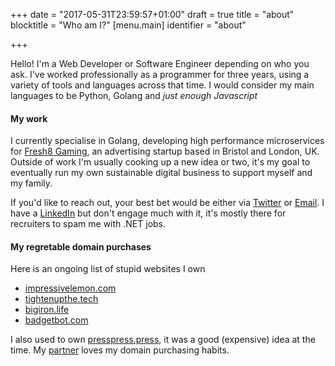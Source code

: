 +++
date = "2017-05-31T23:59:57+01:00"
draft = true
title = "about"
blocktitle = "Who am I?"
[menu.main]
    identifier = "about"

+++

Hello! I'm a Web Developer or Software Engineer depending on who you ask. I've worked professionally as a programmer for three years, using a variety of tools and languages across that time. I would consider my main languages to be Python, Golang and <em>just enough Javascript</em><!--more-->

#### My work

I currently specialise in Golang, developing high performance microservices for [Fresh8 Gaming](http://fresh8gaming.com/), an advertising startup based in Bristol and London, UK. Outside of work I'm usually cooking up a new idea or two, it's my goal to eventually run my own sustainable digital business to support myself and my family.

If you'd like to reach out, your best bet would be either via [Twitter](https://twitter.com/thisisjimah) or [Email](jim@dammitjim.co.uk). I have a [LinkedIn](https://www.linkedin.com/in/jim-hill) but don't engage much with it, it's mostly there for recruiters to spam me with .NET jobs.

#### My regretable domain purchases

Here is an ongoing list of stupid websites I own

* [impressivelemon.com](http://impressivelemon.com)
* [tightenupthe.tech](http://tightenupthe.tech)
* [bigiron.life](http://bigiron.life)
* [badgetbot.com](http://badgerbot.com)

I also used to own [presspress.press](http://presspress.press), it was a good (expensive) idea at the time. My [partner](https://twitter.com/DLeadbeater7) loves my domain purchasing habits.